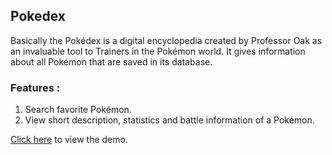 ## Pokedex
Basically the Pokédex is a digital encyclopedia created by Professor Oak as an invaluable tool to Trainers in the Pokémon world. It gives information about all Pokémon that are saved in its database.

### Features :
1. Search favorite Pokémon.
2. View short description, statistics and battle information of a Pokémon.

[Click here]('https://boring-kare-98c9b7.netlify.app/') to view the demo.